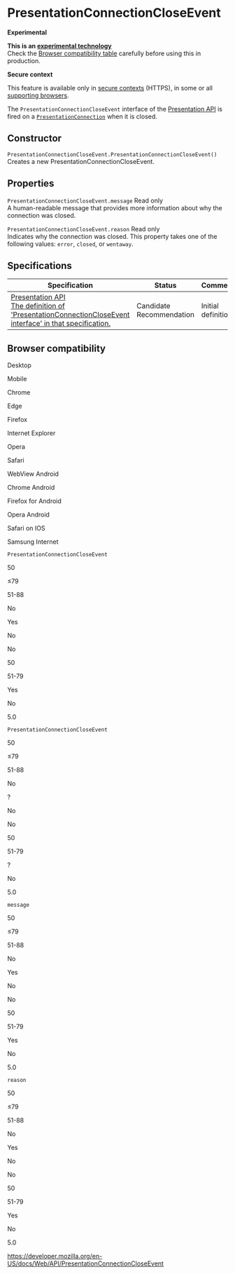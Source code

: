 # PresentationConnectionCloseEvent

**Experimental**

**This is an [experimental technology](https://developer.mozilla.org/en-US/docs/MDN/Guidelines/Conventions_definitions#experimental)**  
Check the [Browser compatibility table](#browser_compatibility) carefully before using this in production.

**Secure context**

This feature is available only in [secure contexts](https://developer.mozilla.org/en-US/docs/Web/Security/Secure_Contexts) (HTTPS), in some or all [supporting browsers](#browser_compatibility).

The `PresentationConnectionCloseEvent` interface of the [Presentation API](presentation_api) is fired on a [`PresentationConnection`](presentationconnection) when it is closed.

## Constructor

<span class="page-not-created">`PresentationConnectionCloseEvent.PresentationConnectionCloseEvent()`</span>  
Creates a new PresentationConnectionCloseEvent.

## Properties

<span class="page-not-created">`PresentationConnectionCloseEvent.message`</span> <span class="badge inline readonly">Read only </span>  
A human-readable message that provides more information about why the connection was closed.

<span class="page-not-created">`PresentationConnectionCloseEvent.reason`</span> <span class="badge inline readonly">Read only </span>  
Indicates why the connection was closed. This property takes one of the following values: `error`, `closed`, or `wentaway`.

## Specifications

<table><thead><tr class="header"><th>Specification</th><th>Status</th><th>Comment</th></tr></thead><tbody><tr class="odd"><td><a href="https://w3c.github.io/presentation-api/#interface-presentationconnectioncloseevent">Presentation API<br />
<span class="small">The definition of 'PresentationConnectionCloseEvent interface' in that specification.</span></a></td><td><span class="spec-cr">Candidate Recommendation</span></td><td>Initial definition.</td></tr></tbody></table>

## Browser compatibility

Desktop

Mobile

Chrome

Edge

Firefox

Internet Explorer

Opera

Safari

WebView Android

Chrome Android

Firefox for Android

Opera Android

Safari on IOS

Samsung Internet

`PresentationConnectionCloseEvent`

50

≤79

51-88

No

Yes

No

No

50

51-79

Yes

No

5.0

`PresentationConnectionCloseEvent`

50

≤79

51-88

No

?

No

No

50

51-79

?

No

5.0

`message`

50

≤79

51-88

No

Yes

No

No

50

51-79

Yes

No

5.0

`reason`

50

≤79

51-88

No

Yes

No

No

50

51-79

Yes

No

5.0

<a href="https://developer.mozilla.org/en-US/docs/Web/API/PresentationConnectionCloseEvent" class="_attribution-link">https://developer.mozilla.org/en-US/docs/Web/API/PresentationConnectionCloseEvent</a>
